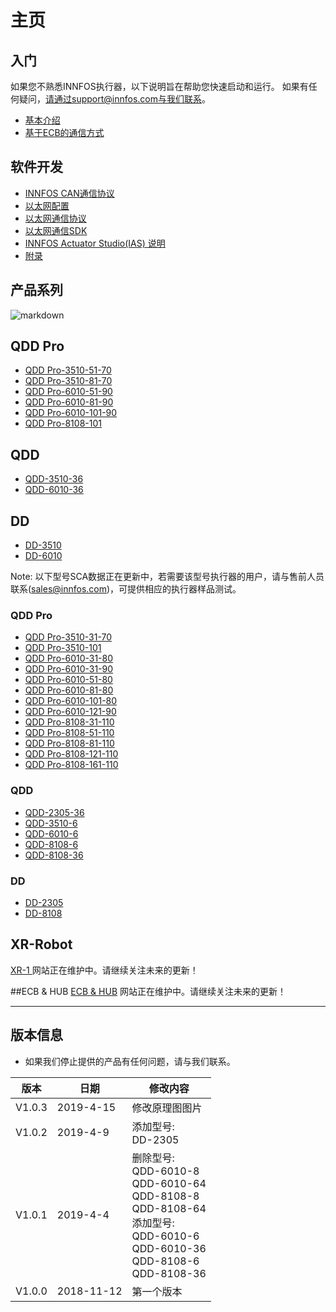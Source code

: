 主页
=====


入门
--------
如果您不熟悉INNFOS执行器，以下说明旨在帮助您快速启动和运行。
如果有任何疑问，请通过support@innfos.com与我们联系。

  * [基本介绍](pages/introduction.md)
  * [基于ECB的通信方式](pages/ECB_Based_Communication.md)



软件开发
------------

  * [INNFOS CAN通信协议](pages/CAN_Communication_Protocol.md)
  * [以太网配置](pages/Ethernet_Configuration.md)
  * [以太网通信协议](pages/Ethernet_Communication_Protocol.md)
  * [以太网通信SDK](pages/Ethernet_Communication_SDK.md)
  * [INNFOS Actuator Studio(IAS) 说明](pages/INNFOS_Actuator_Studio_IAS_instruction.md)
  * [附录](pages/appendix.md)
  
 
  [ipChanged]: <https://github.com/innfos/ipChangeTool/blob/master/README.md>

产品系列
-----------------
![markdown](http://wiki.innfos.com:81/wiki/images/8/8f/%E6%9C%AA%E6%A0%87.png "markdown")


## QDD Pro
  * [QDD Pro-3510-51-70](pages/QDDPro-3510-51.md)
  * [QDD Pro-3510-81-70](pages/QDDPro-3510-81.md)
  * [QDD Pro-6010-51-90](pages/QDDPro-6010-51-90.md)
  * [QDD Pro-6010-81-90](pages/QDDPro-6010-81-90.md)
  * [QDD Pro-6010-101-90](pages/QDDPro-6010-101-90.md)
  * [QDD Pro-8108-101](pages/QDDPro-8108-101.md)



## QDD
  * [QDD-3510-36](pages/QDD-3510-36.md)
  * [QDD-6010-36](pages/QDD-6010-36.md)


## DD
  * [DD-3510](pages/DD-3510.md)
  * [DD-6010](pages/DD-6010.md)

Note: 以下型号SCA数据正在更新中，若需要该型号执行器的用户，请与售前人员联系(sales@innfos.com)，可提供相应的执行器样品测试。

### QDD Pro
  * [QDD Pro-3510-31-70](pages/QDDPro-3510-31.md)
  * [QDD Pro-3510-101](pages/QDDPro-3510-101.md)
  * [QDD Pro-6010-31-80](pages/QDDPro-6010-31-80.md)
  * [QDD Pro-6010-31-90](pages/QDDPro-6010-31-90.md)
  * [QDD Pro-6010-51-80](pages/QDDPro-6010-51-80.md)
  * [QDD Pro-6010-81-80](pages/QDDPro-6010-81-80.md)
  * [QDD Pro-6010-101-80](pages/QDDPro-6010-101-80.md)
  * [QDD Pro-6010-121-90](pages/QDDPro-6010-121-90.md)
  * [QDD Pro-8108-31-110](pages/QDDPro-8108-31.md)
  * [QDD Pro-8108-51-110](pages/QDDPro-8108-51.md)
  * [QDD Pro-8108-81-110](pages/QDDPro-8108-81.md)
  * [QDD Pro-8108-121-110](pages/QDDPro-8108-121.md)
  * [QDD Pro-8108-161-110](pages/QDDPro-8108-161.md)


### QDD
  * [QDD-2305-36](pages/QDD-2305-36.md)
  * [QDD-3510-6](pages/QDD-3510-6.md)
  * [QDD-6010-6](pages/QDD-6010-6.md)
  * [QDD-8108-6](pages/QDD-8108-6.md)
  * [QDD-8108-36](pages/QDD-8108-36.md)

### DD
  * [DD-2305](pages/DD-2305.md)
  * [DD-8108](pages/DD-8108.md)

## XR-Robot
 [XR-1 ](https://www.mdeditor.com/)
网站正在维护中。请继续关注未来的更新！

##ECB & HUB
[ECB & HUB](https://www.mdeditor.com/)
网站正在维护中。请继续关注未来的更新！

- - - -

版本信息
----------------------


  * 如果我们停止提供的产品有任何问题，请与我们联系。

| 版本        |日期                   |  	修改内容                                              |
| --------    | --------------------- | ----------------------------------------------------------------------------------  |
| V1.0.3      | 	2019-4-15            |   	修改原理图图片                                      |
| V1.0.2      |  2019-4-9             |   	添加型号: <br>DD-2305                               |
| V1.0.1      |   2019-4-4            |  删除型号:<br>QDD-6010-8<br>QDD-6010-64 <br>QDD-8108-8 <br>QDD-8108-64<br>添加型号:<br>QDD-6010-6 <br>QDD-6010-36 <br>QDD-8108-6 <br>QDD-8108-36  |
| V1.0.0       |   2018-11-12  |  第一个版本 |








